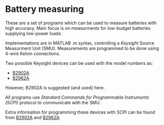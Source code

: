 # Battery measuring 
These are a set of programs which can be used to measure batteries with high accuracy.
Main focus is on measurments for low-budget batteries supplying low-power loads.

Implementations are in MATLAB .m syntax, controlling a *Keysight* Source Measurment Unit (SMU).
Measurements are programmed to be done using 4-wire Kelvin connections.

Two possible Keysight devices can be used with the model numbers as:
* [B2902A][1]
* [B2962A][2]

However, B2902A is suggested (and used) here.

All programs use *Standard Commands for Programmable Instruments (SCPI)* protocol to communicate with the SMU.

Extra information for programming these devices with SCPI can be found from [B2902A][3] and [B2962A][4].




[1]: https://www.keysight.com/en/pd-1983585-pn-B2902A/precision-source-measure-unit-2-ch-100-fa-210-v-3-a-dc-105-a-pulse?cc=DE&lc=ger
[2]: https://www.keysight.com/en/pd-2149912-pn-B2962A/65-digit-low-noise-power-source?cc=DE&lc=ger
[3]: https://www.keysight.com/main/gated.jspx?lb=1&gatedId=1240049&cc=DE&lc=ger&parentContId=1983585&parentContType=pt&parentNid=-33504.978795&fileType=VIEWABLE
[4]: https://www.keysight.com/main/gated.jspx?lb=1&gatedId=1407826&cc=DE&lc=ger&parentContId=2149912&parentContType=pt&parentNid=-35489.1035017&fileType=VIEWABLE